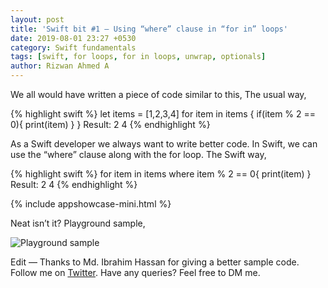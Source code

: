 ```yaml
---
layout: post
title: 'Swift bit #1 — Using “where” clause in “for in” loops'
date: 2019-08-01 23:27 +0530
category: Swift fundamentals
tags: [swift, for loops, for in loops, unwrap, optionals]
author: Rizwan Ahmed A
---
```


We all would have written a piece of code similar to this,
The usual way,


{% highlight swift %}
let items = [1,2,3,4]
for item in items {
    if(item % 2 == 0){
        print(item)
    }
}
Result: 2 4 
{% endhighlight %}


As a Swift developer we always want to write better code. In Swift, we can use the “where” clause along with the for loop.
The Swift way,


{% highlight swift %}
for item in items where item % 2 == 0{
    print(item)
}
Result: 2 4
{% endhighlight %}

{% include appshowcase-mini.html %}

Neat isn’t it?
Playground sample,

![Playground sample](/blog/assets/images/swiftbit01.png)


Edit — Thanks to Md. Ibrahim Hassan for giving a better sample code.
Follow me on [Twitter](https://twitter.com/rizwanasifahmed). 
Have any queries? Feel free to DM me.